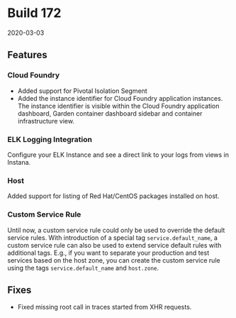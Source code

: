 # Build 172

2020-03-03

## Features

### Cloud Foundry

- Added support for Pivotal Isolation Segment
- Added the instance identifier for Cloud Foundry application instances. The instance identifier is visible within the Cloud Foundry application dashboard, Garden container dashboard sidebar and container infrastructure view.

### ELK Logging Integration

Configure your ELK Instance and see a direct link to your logs from views in Instana.

### Host

Added support for listing of Red Hat/CentOS packages installed on host. 

### Custom Service Rule

Until now, a custom service rule could only be used to override the default service rules. 
With introduction of a special tag `service.default_name`, a custom service rule can also be 
used to extend service default rules with additional tags. E.g., if you want to separate 
your production and test services based on the host zone, you can create the custom service 
rule using the tags `service.default_name` and `host.zone`. 

## Fixes

* Fixed missing root call in traces started from XHR requests.
